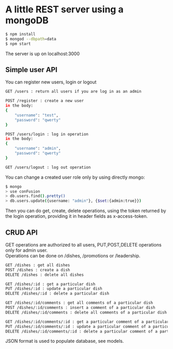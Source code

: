 # A little REST server using a mongoDB

```bash
$ npm install
$ mongod --dbpath=data
$ npm start
```
The server is up on localhost:3000

## Simple user API

You can register new users, login or logout

```bash
GET /users : return all users if you are log in as an admin

POST /register : create a new user
in the body:
{
	"username": "test",
	"password": "qwerty"
}

POST /users/login : log in operation
in the body:
{
	"username": "admin",
	"password": "qwerty"
}

GET /users/logout : log out operation
```
You can change a created user role only by using directly mongo:
```bash
$ mongo
> use conFusion
> db.users.find().pretty()
> db.users.update({username: "admin"}, {$set:{admin:true}})
```
Then you can do get, create, delete operations, using the token returned by the login operation, providing it in header fields as x-access-token.

## CRUD API

GET operations are authorized to all users, PUT,POST,DELETE operations only for admin user.  
Operations can be done on /dishes, /promotions or /leadership.

```bash
GET /dishes : get all dishes
POST /dishes : create a dish
DELETE /dishes : delete all dishes

GET /dishes/:id : get a particular dish
PUT /dishes/:id : update a particular dish
DELETE /dishes/:id : delete a particular dish

GET /dishes/:id/comments : get all comments of a particular dish
POST /dishes/:id/comments : insert a comment of a particular dish
DELETE /dishes/:id/comments : delete all comments of a particular dish

GET /dishes/:id/comments/:id : get a particular comment of a particular dish
PUT /dishes/:id/comments/:id : update a particular comment of a particular dish
DELETE /dishes/:id/comments/:id : delete a particular comment of a particular dish
```

JSON format is used to populate database, see models.
